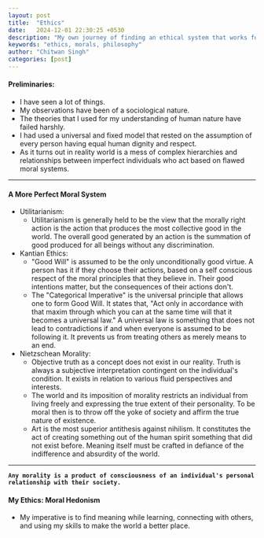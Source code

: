 ```yaml
---
layout: post
title:  "Ethics"
date:   2024-12-01 22:30:25 +0530
description: "My own journey of finding an ethical system that works for me."
keywords: "ethics, morals, philosophy"
author: "Chitwan Singh"
categories: [post]
---
```


#### Preliminaries:
- I have seen a lot of things. 
- My observations have been of a sociological nature. 
- The theories that I used for my understanding of human nature have failed harshly. 
- I had used a universal and fixed model that rested on the assumption of every person having equal human dignity and respect. 
- As it turns out in reality world is a mess of complex hierarchies and relationships between imperfect individuals who act based on flawed moral systems.

---
#### A More Perfect Moral System
- Utilitarianism:
	- Utilitarianism is generally held to be the view that the morally right action is the action that produces the most collective good in the world. The overall good generated by an action is the summation of good produced for all beings without any discrimination.
- Kantian Ethics:
	- "Good Will" is assumed to be the only unconditionally good virtue. A person has it if they choose their actions, based on a self conscious respect of the moral principles that they believe in. Their good intentions matter, but the consequences of their actions don't.
	- The "Categorical Imperative" is the universal principle that allows one to form Good Will. It states that, "Act only in accordance with that maxim through which you can at the same time will that it becomes a universal law." A universal law is something that does not lead to contradictions if and when everyone is assumed to be following it. It prevents us from treating others as merely means to an end.
- Nietzschean Morality:
	- Objective truth as a concept does not exist in our reality. Truth is always a subjective interpretation contingent on the individual's condition. It exists in relation to various fluid perspectives and interests.
	- The world and its imposition of morality restricts an individual from living freely and expressing the true extent of their personality. To be moral then is to throw off the yoke of society and affirm the true nature of existence.
	- Art is the most superior antithesis against nihilism. It constitutes the act of creating something out of the human spirit something that did not exist before. Meaning itself must be crafted in defiance of the indifference and absurdity of the world.

---
**`Any morality is a product of consciousness of an individual's personal relationship with their society.`**

#### My Ethics: Moral Hedonism
- My imperative is to find meaning while learning, connecting with others, and using my skills to make the world a better place.